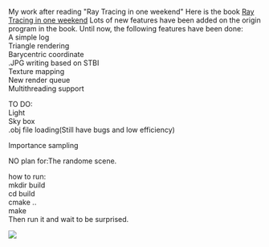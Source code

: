 <!--
 * @Author: feiqi3
 * @Date: 2022-03-01 23:47:35
 * @LastEditTime: 2022-05-21 23:03:21
 * @LastEditors: feiqi3
 * @Description: |The readme File|
 * @FilePath: \rayTracer\README.md
 * ->blog: feiqi3.cn <-
-->
My work after reading "Ray Tracing in one weekend"
Here is the book [Ray Tracing in one weekend](https://raytracing.github.io/books/RayTracingInOneWeekend.html)
Lots of new features have been added on the origin program in the book.
Until now, the following features have been done:  
A simple log   
Triangle rendering   
Barycentric coordinate  
.JPG writing based on STBI   
Texture mapping    
New render queue  
Multithreading support 
  
TO DO:   
Light  
Sky box  
.obj file loading(Still have bugs and low efficiency)  
  
Importance sampling  
  
NO plan for:The randome scene.  

how to run:  
mkdir build  
cd build   
cmake ..  
make   
Then run it and wait to be surprised.


![](https://s2.loli.net/2022/05/16/ZlAvbnLgCG9IwKy.jpg)
